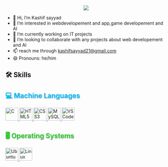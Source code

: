 <div align="center">
  <img src="https://readme-typing-svg.herokuapp.com/?lines=Hi+👋+I'm+Kashif+Sayyad;Welcome+to+my+GitHub+Profile!&center=true&width=380&height=50">
</div>

- 👋 Hi, I’m Kashif sayyad
- 👀 I’m interested in webdevelopement and app,game developement and AI
- 🌱 I’m currently working on IT projects
- 💞️ I’m looking to collaborate with any projects about web developement and AI
- 📫 reach me through kashifsayyad21@gmail.com 
- 😄 Pronouns: he/him
## 🛠️ Skills
 <!-- 💻 Machine Languages Heading (Blue Floating Style) -->
<h2 align="left" style="color:#00BFFF; text-shadow: 1px 1px 2px #aaa;">
  💻 Machine Languages
</h2>

<p align="left">
  <!-- C -->
  <a href="https://en.wikipedia.org/wiki/C_(programming_language)" target="_blank">
    <img src="https://cdn.jsdelivr.net/gh/devicons/devicon/icons/c/c-original.svg" alt="C" width="40" height="40"/>
  </a>

  <!-- HTML -->
  <a href="https://developer.mozilla.org/en-US/docs/Web/HTML" target="_blank">
    <img src="https://cdn.jsdelivr.net/gh/devicons/devicon/icons/html5/html5-original.svg" alt="HTML5" width="40" height="40"/>
  </a>

  <!-- CSS -->
  <a href="https://developer.mozilla.org/en-US/docs/Web/CSS" target="_blank">
    <img src="https://cdn.jsdelivr.net/gh/devicons/devicon/icons/css3/css3-original.svg" alt="CSS3" width="40" height="40"/>
  </a>

  <!-- SQL (MySQL shown as SQL icon) -->
  <a href="https://www.mysql.com/" target="_blank">
    <img src="https://cdn.jsdelivr.net/gh/devicons/devicon/icons/mysql/mysql-original.svg" alt="MySQL/SQL" width="40" height="40"/>
  </a>

  <!-- VS Code -->
  <a href="https://code.visualstudio.com/" target="_blank">
    <img src="https://cdn.jsdelivr.net/gh/devicons/devicon/icons/vscode/vscode-original.svg" alt="VS Code" width="40" height="40"/>
  </a>
</p>

<!-- 🖥️ Operating Systems Heading (Green Floating Style) -->
<h2 align="left" style="color:#32CD32; text-shadow: 1px 1px 2px #aaa;">
  🖥️ Operating Systems
</h2>

<p align="left">
  <!-- Ubuntu -->
  <a href="https://ubuntu.com/" target="_blank">
    <img src="https://cdn.jsdelivr.net/gh/devicons/devicon/icons/ubuntu/ubuntu-plain.svg" alt="Ubuntu" width="40" height="40"/>
  </a>

  <!-- Linux Mint -->
  <a href="https://linuxmint.com/" target="_blank">
    <img src="https://upload.wikimedia.org/wikipedia/commons/3/3f/Linux_Mint_logo_without_wordmark.svg" alt="Linux Mint" width="40" height="40"/>
  </a>
</p>




<!---
mrkasif/mrkasif is a ✨ special ✨ repository because its `README.md` (this file) appears on your GitHub profile.
You can click the Preview link to take a look at your changes.
--->
